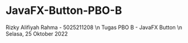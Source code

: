 # JavaFX-Button-PBO-B

Rizky Alifiyah Rahma - 5025211208 \n
Tugas PBO B - JavaFX Button \n
Selasa, 25 Oktober 2022
